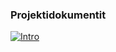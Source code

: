 ### Projektidokumentit 


[]()

[![Intro](https://i.ytimg.com/vi/K0u_1xhBfws/hqdefault.jpg?sqp=-oaymwEXCPYBEIoBSFryq4qpAwkIARUAAIhCGAE=&rs=AOn4CLBsD8p1zQJTU8LzOudBvZxV6d_f8g)](https://www.youtube.com/watch?v=N42tIKHnKrc&index=4&list=PLOyRnRI1_Cl47Q6tiFByWSVBialcz_bxp)